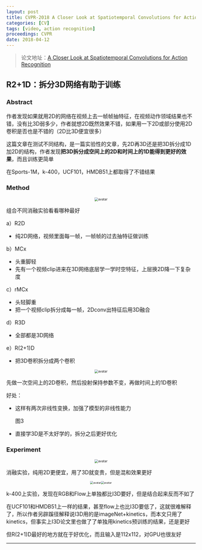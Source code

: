 ```yaml
---
layout: post
title: CVPR-2018 A Closer Look at Spatiotemporal Convolutions for Action Recognition
categories: [CV]
tags: [video, action recognition]
proceedings: CVPR
date: 2018-04-12
---
```


> 论文地址：[A Closer Look at Spatiotemporal Convolutions for Action Recognition](https://openaccess.thecvf.com/content_cvpr_2018/papers/Tran_A_Closer_Look_CVPR_2018_paper.pdf)

## R2+1D：拆分3D网络有助于训练

### Abstract

作者发现如果就用2D的网络在视频上去一帧帧抽特征，在视频动作领域结果也不错，没有比3D弱多少，作者就想2D既然效果不错，如果用一下2D或部分使用2D卷积是否也是不错的（2D比3D便宜很多）

这篇文章在测试不同结构，是一篇实验性的文章，先2D再3D还是把3D拆分成1D加2D的结构，作者发现**把3D拆分成空间上的2D和时间上的1D能得到更好的效果**，而且训练更简单

在Sports-1M，k-400，UCF101，HMDB51上都取得了不错结果

### Method

<div align="center" style="float:center"><img src="https://blog-img-1259433191.cos.ap-shanghai.myqcloud.com/R2+1D/img1.png" alt="avatar" style="zoom:60%;" /></div>

组合不同消融实验看看哪种最好

a）R2D

- 纯2D网络，视频里面每一帧，一帧帧的过去抽特征做训练

b）MCx

- 头重脚轻
- 先有一个视频clip进来在3D网络底层学一学时空特征，上层换2D降一下复杂度

c）rMCx

- 头轻脚重
- 把一个视频clip拆分成每一帧，2Dconv出特征后用3D融合

d）R3D

- 全部都是3D网络

e）R(2+1)D

- 把3D卷积拆分成两个卷积

<div align="center" style="float:center"><img src="https://blog-img-1259433191.cos.ap-shanghai.myqcloud.com/R2+1D/img2.png" alt="avatar" style="zoom:60%;" /></div>

先做一次空间上的2D卷积，然后投射保持参数不变，再做时间上的1D卷积

好处：

- 这样有两次非线性变换，加强了模型的非线性能力

  图3

- 直接学3D是不太好学的，拆分之后更好优化

### Experiment

<div align="center" style="float:center"><img src="https://blog-img-1259433191.cos.ap-shanghai.myqcloud.com/R2+1D/table2.png" alt="avatar" style="zoom:60%;" /></div>

消融实验，纯用2D更便宜，用了3D就变贵，但是混和效果更好

<div align="center" style="float:center"><img src="https://blog-img-1259433191.cos.ap-shanghai.myqcloud.com/R2+1D/table5.png" alt="avatar" style="zoom:50%;" /><img src="https://blog-img-1259433191.cos.ap-shanghai.myqcloud.com/R2+1D/table6.png" alt="avatar" style="zoom:50%;" /></div>

k-400上实验，发现在RGB和Flow上单独都比I3D要好，但是结合起来反而不如了

在UCF101和HMDB51上一样的结果，甚至flow上也比I3D要低了，这就很难解释了，所以作者另辟蹊径解释说I3D用的是imageNet+kinetics，而本文只用了kinetics，但事实上I3D论文里也做了了单独用kinetics预训练的结果，还是更好

但R(2+1)D最好的地方就在于好优化，而且输入是112x112，对GPU也很友好

<HR align=left color=#987cb9 SIZE=1>
